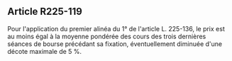 Article R225-119
----
Pour l'application du premier alinéa du 1° de l'article L. 225-136, le prix est
au moins égal à la moyenne pondérée des cours des trois dernières séances de
bourse précédant sa fixation, éventuellement diminuée d'une décote maximale de 5
%.
